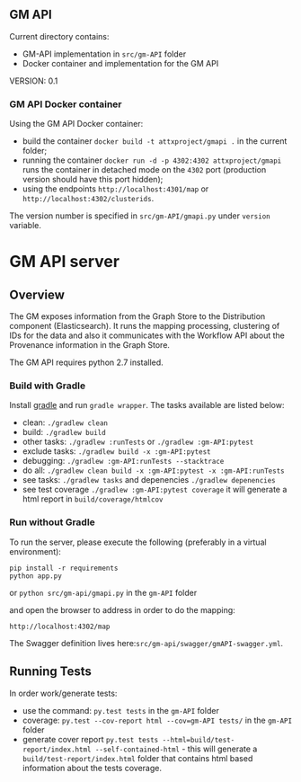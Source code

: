 ## GM API

Current directory contains:
* GM-API implementation in `src/gm-API` folder
* Docker container and implementation for the GM API

VERSION: 0.1

### GM API Docker container

Using the GM API Docker container:
* build the container `docker build -t attxproject/gmapi .` in the current folder;
* running the container `docker run -d -p 4302:4302 attxproject/gmapi` runs the container in detached mode on the `4302` port (production version should have this port hidden);
* using the endpoints `http://localhost:4301/map` or `http://localhost:4302/clusterids`.

The version number is specified in `src/gm-API/gmapi.py` under `version` variable.


# GM API server

## Overview
The GM exposes information from the Graph Store to the Distribution component (Elasticsearch). It runs the mapping processing, clustering of IDs for the data and also it communicates with the Workflow API about the Provenance information in the Graph Store.

The GM API requires python 2.7 installed.

### Build with Gradle

Install [gradle](https://gradle.org/gradle-download/?_ga=1.226518941.1083404848.1481538559) and run `gradle wrapper`. The tasks available are listed below:

* clean: `./gradlew clean`
* build: `./gradlew build`
* other tasks: `./gradlew :runTests` or `./gradlew :gm-API:pytest`
* exclude tasks: `./gradlew build -x :gm-API:pytest`
* debugging: `./gradlew :gm-API:runTests --stacktrace`
* do all: `./gradlew clean build -x :gm-API:pytest -x :gm-API:runTests`
* see tasks: `./gradlew tasks` and depenencies `./gradlew depenencies`
* see test coverage `./gradlew :gm-API:pytest coverage` it will generate a html report in `build/coverage/htmlcov`

### Run without Gradle

To run the server, please execute the following (preferably in a virtual environment):

```
pip install -r requirements
python app.py
```
or `python src/gm-api/gmapi.py` in the `gm-API` folder

and open the browser to address in order to do the mapping:

```
http://localhost:4302/map
```

The Swagger definition lives here:`src/gm-api/swagger/gmAPI-swagger.yml`.


## Running Tests

In order work/generate tests:
* use the command: `py.test tests` in the `gm-API` folder
* coverage: `py.test --cov-report html --cov=gm-API tests/` in the `gm-API` folder
* generate cover report `py.test tests --html=build/test-report/index.html --self-contained-html` - this will generate a `build/test-report/index.html` folder that contains html based information about the tests coverage.
